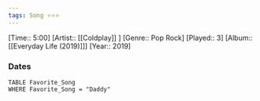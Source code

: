 ```yaml
---
tags: Song ⭐⭐⭐ 
---
```

[Time:: 5:00]
[Artist:: [[Coldplay]] ]
[Genre:: Pop Rock]
[Played:: 3]
[Album:: [[Everyday Life (2019)]]]
[Year:: 2019]
### Dates
````dataview
TABLE Favorite_Song
WHERE Favorite_Song = "Daddy"
````
